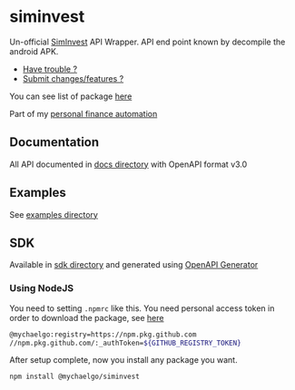# siminvest

Un-official [SimInvest](https://www.siminvest.id/) API Wrapper. API end point known by decompile the android APK.

- [Have trouble ?](https://github.com/mychaelgo/siminvest/issues)
- [Submit changes/features ?](https://github.com/mychaelgo/siminvest/pulls)

You can see list of package [here](https://github.com/mychaelgo?tab=packages&repo_name=siminvest)

Part of my [personal finance automation](https://github.com/mychaelgo/personal-finances-automation)

## Documentation

All API documented in [docs directory](docs/) with OpenAPI format v3.0

## Examples

See [examples directory](/examples)

## SDK

Available in [sdk directory](sdk/) and generated using [OpenAPI Generator](https://openapi-generator.tech/)

### Using NodeJS

You need to setting `.npmrc` like this. You need personal access token in order to download the package, see [here](https://docs.github.com/en/packages/working-with-a-github-packages-registry/working-with-the-npm-registry)

```bash
@mychaelgo:registry=https://npm.pkg.github.com
//npm.pkg.github.com/:_authToken=${GITHUB_REGISTRY_TOKEN}
```

After setup complete, now you install any package you want.

```bash
npm install @mychaelgo/siminvest
```
